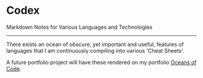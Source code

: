 # Codex

Markdown Notes for Various Languages and Technologies

---

There exists an ocean of obscure, yet important and useful, features of languages that I am continuously compiling into various 'Cheat Sheets'.

A future portfolio project will have these rendered on my portfolio [Oceans of Code](https://oceansofcode.dev).
